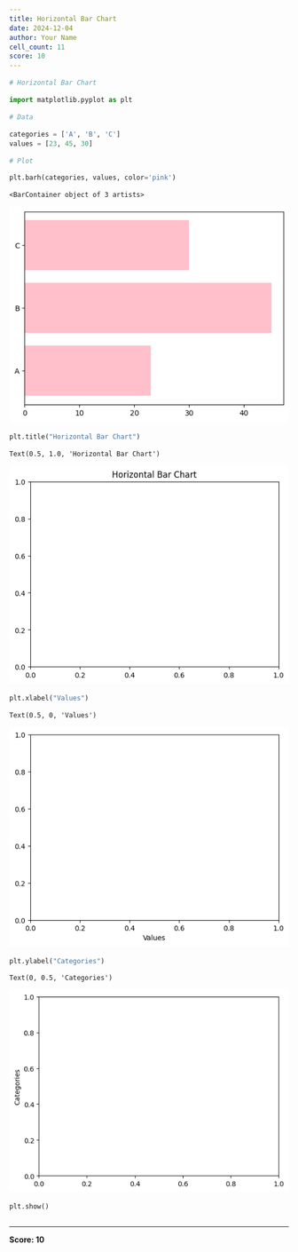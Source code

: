 ```yaml
---
title: Horizontal Bar Chart
date: 2024-12-04
author: Your Name
cell_count: 11
score: 10
---
```


```python
# Horizontal Bar Chart
```


```python
import matplotlib.pyplot as plt
```


```python
# Data
```


```python
categories = ['A', 'B', 'C']
values = [23, 45, 30]
```


```python
# Plot
```


```python
plt.barh(categories, values, color='pink')
```




    <BarContainer object of 3 artists>




    
![png](horizontal_bar_chart_files/horizontal_bar_chart_5_1.png)
    



```python
plt.title("Horizontal Bar Chart")
```




    Text(0.5, 1.0, 'Horizontal Bar Chart')




    
![png](horizontal_bar_chart_files/horizontal_bar_chart_6_1.png)
    



```python
plt.xlabel("Values")
```




    Text(0.5, 0, 'Values')




    
![png](horizontal_bar_chart_files/horizontal_bar_chart_7_1.png)
    



```python
plt.ylabel("Categories")
```




    Text(0, 0.5, 'Categories')




    
![png](horizontal_bar_chart_files/horizontal_bar_chart_8_1.png)
    



```python
plt.show()
```


```python

```


---
**Score: 10**
